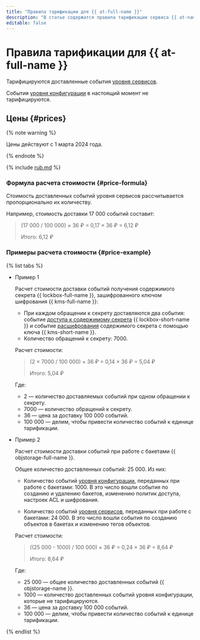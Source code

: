 ```yaml
---
title: "Правила тарификации для {{ at-full-name }}"
description: "В статье содержатся правила тарификации сервиса {{ at-name }}."
editable: false
---
```


# Правила тарификации для {{ at-full-name }}

Тарифицируются доставленные события [уровня сервисов](./concepts/events-data-plane.md).

События [уровня конфигурации](./concepts/events.md) в настоящий момент не тарифицируются.

## Цены {#prices}


{% note warning %}

Цены действуют с 1 марта 2024 года.

{% endnote %}


{% include [rub.md](../_pricing/audit-trails/rub.md) %}




### Формула расчета стоимости {#price-formula}

Стоимость доставленных событий уровня сервисов рассчитывается пропорционально их количеству.

Например, стоимость доставки 17 000 событий составит:

> (17 000 / 100 000) × 36 ₽ = 0,17 × 36 ₽ = 6,12 ₽
> 
> 
> 
> Итого: 6,12 ₽

### Примеры расчета стоимости {#price-example}

{% list tabs %}

- Пример 1

  Расчет стоимости доставки событий получения содержимого секрета {{ lockbox-full-name }}, зашифрованного ключом шифрования {{ kms-full-name }}:
  * При каждом обращении к секрету доставляются два события: событие [доступа к содержимому секрета](./concepts/events-data-plane.md#lockbox) {{ lockbox-short-name }} и событие [расшифрования](./concepts/events-data-plane.md#kms) содержимого секрета с помощью ключа {{ kms-short-name }}.
  * Количество обращений к секрету: 7000.

  Расчет стоимости:

  > (2 × 7000 / 100 000) × 36 ₽ = 0,14 × 36 ₽ = 5,04 ₽
  > 
  > 
  > 
  > Итого: 5,04 ₽

  Где:
  * 2 — количество доставляемых событий при одном обращении к секрету.
  * 7000 — количество обращений к секрету.
  * 36 — цена за доставку 100 000 событий.
  * 100 000 — делим, чтобы привести количество событий к единице тарификации.

- Пример 2

  Расчет стоимости доставки событий при работе с бакетами {{ objstorage-full-name }}.

  Общее количество доставленных событий: 25 000. Из них:
  * Количество событий [уровня конфигурации](./concepts/events.md#objstorage), переданных при работе с бакетами: 1000.
      В это число вошли события по созданию и удалению бакетов, изменению политик доступа, настроек ACL и шифрования.

  * Количество событий [уровня сервисов](./concepts/events-data-plane.md#objstorage), переданных при работе с бакетами: 24 000.
      В это число вошли события по созданию объектов в бакетах и изменению тегов объектов.

  Расчет стоимости:

  > ((25 000 - 1000) / 100 000) × 36 ₽ = 0,24 × 36 ₽ = 8,64 ₽
  > 
  > 
  > 
  > Итого: 8,64 ₽

  Где:
  * 25 000 — общее количество доставленных событий {{ objstorage-name }}.
  * 1000 — количество доставленных событий уровня конфигурации, которые не тарифицируются.
  * 36 — цена за доставку 100 000 событий.
  * 100 000 — делим, чтобы привести количество событий к единице тарификации.

{% endlist %}